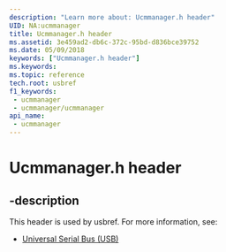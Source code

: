 ```yaml
---
description: "Learn more about: Ucmmanager.h header"
UID: NA:ucmmanager
title: Ucmmanager.h header
ms.assetid: 3e459ad2-db6c-372c-95bd-d836bce39752
ms.date: 05/09/2018
keywords: ["Ucmmanager.h header"]
ms.keywords: 
ms.topic: reference
tech.root: usbref
f1_keywords:
 - ucmmanager
 - ucmmanager/ucmmanager
api_name:
 - ucmmanager
---
```


# Ucmmanager.h header


## -description

This header is used by usbref. For more information, see:

- [Universal Serial Bus (USB)](../_usbref/index.md)

